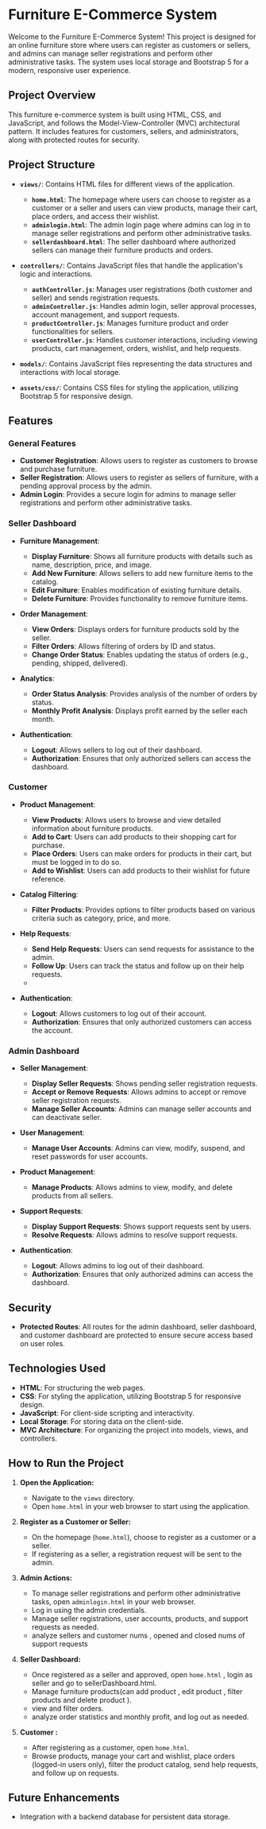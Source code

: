 # Furniture E-Commerce System

Welcome to the Furniture E-Commerce System! This project is designed for an online furniture store where users can register as customers or sellers, and admins can manage seller registrations and perform other administrative tasks. The system uses local storage and Bootstrap 5 for a modern, responsive user experience.

## Project Overview

This furniture e-commerce system is built using HTML, CSS, and JavaScript, and follows the Model-View-Controller (MVC) architectural pattern. It includes features for customers, sellers, and administrators, along with protected routes for security.

## Project Structure

- **`views/`**: Contains HTML files for different views of the application.
  - **`home.html`**: The homepage where users can choose to register as a customer or a seller and users can view products, manage their cart, place orders, and access their wishlist.
  - **`adminlogin.html`**: The admin login page where admins can log in to manage seller registrations and perform other administrative tasks.
  - **`sellerdashboard.html`**: The seller dashboard where authorized sellers can manage their furniture products and orders.

- **`controllers/`**: Contains JavaScript files that handle the application's logic and interactions.
  - **`authController.js`**: Manages user registrations (both customer and seller) and sends registration requests.
  - **`adminController.js`**: Handles admin login, seller approval processes, account management, and support requests.
  - **`productController.js`**: Manages furniture product and order functionalities for sellers.
  - **`userController.js`**: Handles customer interactions, including viewing products, cart management, orders, wishlist, and help requests.

- **`models/`**: Contains JavaScript files representing the data structures and interactions with local storage.

- **`assets/css/`**: Contains CSS files for styling the application, utilizing Bootstrap 5 for responsive design.

## Features

### General Features

- **Customer Registration**: Allows users to register as customers to browse and purchase furniture.
- **Seller Registration**: Allows users to register as sellers of furniture, with a pending approval process by the admin.
- **Admin Login**: Provides a secure login for admins to manage seller registrations and perform other administrative tasks.

### Seller Dashboard

- **Furniture Management**:
  - **Display Furniture**: Shows all furniture products with details such as name, description, price, and image.
  - **Add New Furniture**: Allows sellers to add new furniture items to the catalog.
  - **Edit Furniture**: Enables modification of existing furniture details.
  - **Delete Furniture**: Provides functionality to remove furniture items.

- **Order Management**:
  - **View Orders**: Displays orders for furniture products sold by the seller.
  - **Filter Orders**: Allows filtering of orders by ID and status.
  - **Change Order Status**: Enables updating the status of orders (e.g., pending, shipped, delivered).

- **Analytics**:
  - **Order Status Analysis**: Provides analysis of the number of orders by status.
  - **Monthly Profit Analysis**: Displays profit earned by the seller each month.

- **Authentication**:
  - **Logout**: Allows sellers to log out of their dashboard.
  - **Authorization**: Ensures that only authorized sellers can access the dashboard.

### Customer 

- **Product Management**:
  - **View Products**: Allows users to browse and view detailed information about furniture products.
  - **Add to Cart**: Users can add products to their shopping cart for purchase.
  - **Place Orders**: Users can make orders for products in their cart, but must be logged in to do so.
  - **Add to Wishlist**: Users can add products to their wishlist for future reference.

- **Catalog Filtering**:
  - **Filter Products**: Provides options to filter products based on various criteria such as category, price, and more.

- **Help Requests**:
  - **Send Help Requests**: Users can send requests for assistance to the admin.
  - **Follow Up**: Users can track the status and follow up on their help requests.
  - 
- **Authentication**:
  - **Logout**: Allows customers to log out of their account.
  - **Authorization**: Ensures that only authorized customers can access the account.
### Admin Dashboard

- **Seller Management**:
  - **Display Seller Requests**: Shows pending seller registration requests.
  - **Accept or Remove Requests**: Allows admins to accept or remove seller registration requests.
  - **Manage Seller Accounts**: Admins can manage seller accounts and can deactivate seller.

- **User Management**:
  - **Manage User Accounts**: Admins can view, modify, suspend, and reset passwords for user accounts.

- **Product Management**:
  - **Manage Products**: Allows admins to view, modify, and delete products from all sellers.

- **Support Requests**:
  - **Display Support Requests**: Shows support requests sent by users.
  - **Resolve Requests**: Allows admins to resolve support requests.

- **Authentication**:
  - **Logout**: Allows admins to log out of their dashboard.
  - **Authorization**: Ensures that only authorized admins can access the dashboard.

## Security

- **Protected Routes**: All routes for the admin dashboard, seller dashboard, and customer dashboard are protected to ensure secure access based on user roles.

## Technologies Used

- **HTML**: For structuring the web pages.
- **CSS**: For styling the application, utilizing Bootstrap 5 for responsive design.
- **JavaScript**: For client-side scripting and interactivity.
- **Local Storage**: For storing data on the client-side.
- **MVC Architecture**: For organizing the project into models, views, and controllers.

## How to Run the Project

1. **Open the Application:**
   - Navigate to the `views` directory.
   - Open `home.html` in your web browser to start using the application.

2. **Register as a Customer or Seller:**
   - On the homepage (`home.html`), choose to register as a customer or a seller.
   - If registering as a seller, a registration request will be sent to the admin.

3. **Admin Actions:**
   - To manage seller registrations and perform other administrative tasks, open `adminlogin.html` in your web browser.
   - Log in using the admin credentials.
   - Manage seller registrations, user accounts, products, and support requests as needed.
   - analyze sellers and customer nums , opened and closed nums of support requests

4. **Seller Dashboard:**
   - Once registered as a seller and approved, open `home.html` , login as seller and go to sellerDashboard.html.
   - Manage furniture products(can add product , edit product , filter products and delete product ).
   - view and filter orders.
   - analyze order statistics and monthly profit, and log out as needed.

5. **Customer :**
   - After registering as a customer, open `home.html`.
   - Browse products, manage your cart and wishlist, place orders (logged-in users only), filter the product catalog, send help requests, and follow up on requests.

## Future Enhancements

- Integration with a backend database for persistent data storage.
